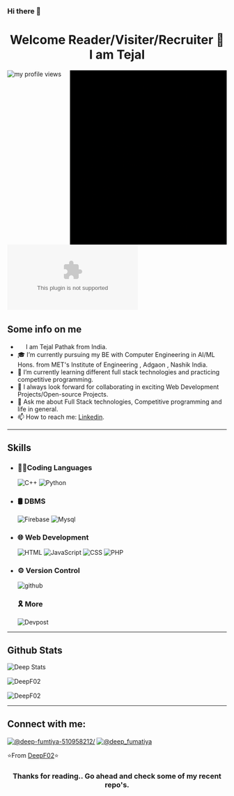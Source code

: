 ### Hi there 👋

<!--
**TejalPathak23/TejalPathak23** is a ✨ _special_ ✨ repository because its `README.md` (this file) appears on your GitHub profile.

Here are some ideas to get you started:

- 🔭 I’m currently working on ...
- 🌱 I’m currently learning ...
- 👯 I’m looking to collaborate on ...
- 🤔 I’m looking for help with ...
- 💬 Ask me about ...
- 📫 How to reach me: ...
- 😄 Pronouns: ...
- ⚡ Fun fact: ...
-->

<h1 align="center"> Welcome Reader/Visiter/Recruiter 👋 I am Tejal</h1>
<!--   <img align="right" alt="GIF" src="https://github.com/DeepF02/DeepF02/blob/main/stCoder2.gif" width="360"/> -->
  <img align="right" alt="GIF" src="https://github.com/DeepF02/DeepF02/blob/main/stCoder2.gif" width="360" height="400"/>
<p align="left"> <img src="https://komarev.com/ghpvc/?username=DeepF02&label=Profile%20views&color=0e75b6&style=flat" alt="my profile views" /></p>

[![Twitter](https://img.shields.io/twitter/url/https/twitter.com)](https://mobile.twitter.com/TejalPathak23)


## Some info on me<br>
- <img src ="https://s3.amazonaws.com/pix.iemoji.com/images/emoji/apple/ios-12/256/boy-light-skin-tone.png" height= 15px width = 15px> I am Tejal Pathak from India.
- 🎓 I’m currently pursuing my BE with  Computer Engineering in AI/ML Hons. from MET's Institute of Engineering , Adgaon , Nashik India.
- 🌱 I’m currently learning different full stack technologies and practicing competitive programming.
- 👯 I always look forward for collaborating in exciting Web Development Projects/Open-source Projects.
- 💬 Ask me about Full Stack technologies, Competitive programming and life in general.
- 📫 How to reach me: [Linkedin](https://www.linkedin.com/in/tejal-pathak-84bba31b1/).




***************
## Skills
- ### 👩‍💻Coding Languages
  ![C++](https://img.shields.io/badge/C%2B%2B-00599C?style=for-the-badge&logo=c%2B%2B&logoColor=white)
  ![Python](https://img.shields.io/badge/Python-FFD43B?style=for-the-badge&logo=python&logoColor=darkgreen)
  
- ### 🛢 DBMS
  ![Firebase](https://img.shields.io/badge/Firebase-4EA94B?style=for-the-badge&logo=Firebase&logoColor=white)
  ![Mysql](https://img.shields.io/badge/MySQL-00000F?style=for-the-badge&logo=mysql&logoColor=white)

- ### 🌐 Web Development
  ![HTML](https://img.shields.io/badge/HTML-20232A?style=for-the-badge&logo=html&logoColor=61DAFB)
  ![JavaScript](https://img.shields.io/badge/JavaScript-339933?style=for-the-badge&logo=js&logoColor=white)
  ![CSS](https://img.shields.io/badge/CSS-20232A?style=for-the-badge&logo=CSS&logoColor=61DAFB)
  ![PHP](https://img.shields.io/badge/PHP-339933?style=for-the-badge&logo=PHP&logoColor=black)


- ### ⚙️ Version Control
  ![github](https://img.shields.io/badge/GitHub-100000?style=for-the-badge&logo=github&logoColor=white)
  
  
  ### 🎗 More
  ![Devpost](https://img.shields.io/badge/DevPost-100000?style=for-the-badge&logo=Devpost&logoColor=white)
  



***************
## Github Stats
<p align="left">
  <img src="https://github-readme-stats.vercel.app/api?username=DeepF02&count_private=true&hide=stars&show_icons=true&theme=cobalt&include_all_commits=true" alt="Deep Stats" /> 
  <p align="left"><img align="center" src="https://github-readme-streak-stats.herokuapp.com/?user=DeepF02&theme=cobalt" alt="DeepF02" /></p>
<!-- </p> -->
 <p align="left"><img align="center" src="https://github-readme-stats.vercel.app/api/top-langs/?username=DeepF02&layout=compact&show_icons=true&theme=cobalt" alt="DeepF02" /></p>
</p>

***************
## Connect with me:
<p align="left">
  <a href="https://www.linkedin.com/in/deep-fumtiya-510958212/" target="blank"><img align="center" src="https://raw.githubusercontent.com/rahuldkjain/github-profile-readme-generator/master/src/images/icons/Social/linked-in-alt.svg" alt="@deep-fumtiya-510958212/" height="30" width="40" /></a>
  <a href="https://www.instagram.com/deep_fumatiya/" target="blank"><img align="center" src="https://image.flaticon.com/icons/svg/174/174855.svg" alt="@deep_fumatiya" height="30" width="40" /></a>
</p>


⭐️From [DeepF02](https://github.com/DeepF02)⭐️

<h3 align="center"> Thanks for reading.. Go ahead and check some of my recent repo's.</h3>
